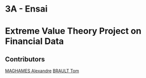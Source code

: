 # 3A - Ensai 
# Extreme Value Theory Project on Financial Data


## Contributors
[MAGHAMES Alexandre](https://github.com/AlexandreMaghames)
[BRAULT Tom](https://github.com/TomBrault)